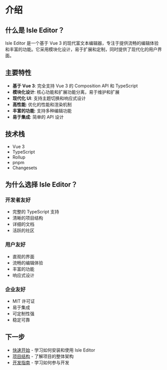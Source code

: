 # 介绍

## 什么是 Isle Editor？

Isle Editor 是一个基于 Vue 3 的现代富文本编辑器，专注于提供流畅的编辑体验和丰富的功能。它采用模块化设计，易于扩展和定制，同时提供了现代化的用户界面。

## 主要特性

- **基于 Vue 3**: 完全支持 Vue 3 的 Composition API 和 TypeScript
- **模块化设计**: 核心功能和扩展功能分离，易于维护和扩展
- **现代化 UI**: 支持主题切换和响应式设计
- **高性能**: 优化的性能和渲染机制
- **丰富的功能**: 支持多种编辑功能
- **易于集成**: 简单的 API 设计

## 技术栈

- Vue 3
- TypeScript
- Rollup
- pnpm
- Changesets

## 为什么选择 Isle Editor？

### 开发者友好

- 完整的 TypeScript 支持
- 清晰的项目结构
- 详细的文档
- 活跃的社区

### 用户友好

- 直观的界面
- 流畅的编辑体验
- 丰富的功能
- 响应式设计

### 企业友好

- MIT 许可证
- 易于集成
- 可定制性强
- 稳定可靠

## 下一步

- [快速开始](/zh/guide/getting-started.md) - 学习如何安装和使用 Isle Editor
- [项目结构](/zh/guide/project-structure.md) - 了解项目的整体架构
- [开发指南](/zh/guide/development-setup.md) - 学习如何参与开发
